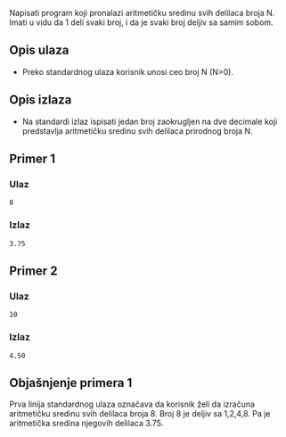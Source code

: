 
Napisati program koji pronalazi aritmetičku sredinu svih delilaca broja N. Imati u vidu da 1 deli svaki broj, i da je svaki broj deljiv sa samim sobom.

## Opis ulaza

  - Preko standardnog ulaza korisnik unosi ceo broj N (N>0).

## Opis izlaza

  - Na standardi izlaz ispisati jedan broj zaokrugljen na dve decimale koji predstavlja aritmetičku sredinu svih delilaca prirodnog broja N.

## Primer 1

### Ulaz

~~~
8
~~~

### Izlaz

~~~
3.75
~~~

## Primer 2

### Ulaz

~~~
10
~~~

### Izlaz

~~~
4.50
~~~

## Objašnjenje primera 1

Prva linija standardnog ulaza označava da korisnik želi da izračuna aritmetičku sredinu svih delilaca broja 8. Broj 8 je deljiv sa 1,2,4,8. Pa je aritmetička sredina njegovih delilaca 3.75.
